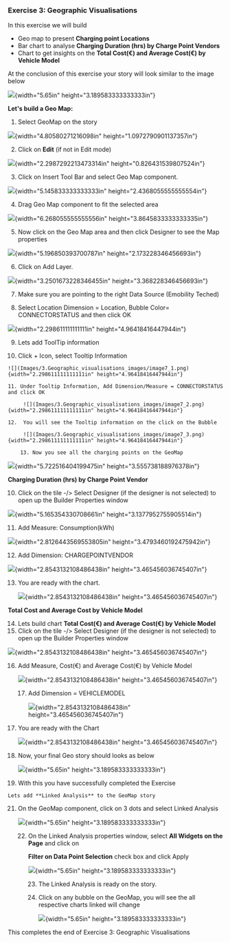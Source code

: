 ### Exercise 3: Geographic Visualisations

In this exercise we will build

- Geo map to present **Charging point Locations** 
- Bar chart to analyse **Charging Duration (hrs) by Charge Point Vendors**
- Chart to get insights on the **Total Cost(€) and Average Cost(€) by Vehicle Model**



At the conclusion of this exercise your story will look similar to the image below

![](Images/3.Geographic_visualisations_images/image16.png){width="5.65in" height="3.189583333333333in"}

**Let's build a Geo Map:**

1.  Select GeoMap on the story

![](Images/3.Geographic_visualisations_images/image1.png){width="4.80580271216098in" height="1.0972790901137357in"}

2.  Click on **Edit** (if not in Edit mode)

![](Images/3.Geographic_visualisations_images/image2.png){width="2.2987292213473314in" height="0.826431539807524in"}

3.  Click on Insert Tool Bar and select Geo Map component.

![](Images/3.Geographic_visualisations_images/image3.png){width="5.145833333333333in" height="2.4368055555555554in"}

4.  Drag Geo Map component to fit the selected area

![](Images/3.Geographic_visualisations_images/image4.png){width="6.268055555555556in" height="3.8645833333333335in"}

5.  Now click on the Geo Map area and then click Designer to see the Map properties

![](Images/3.Geographic_visualisations_images/image5.png){width="5.196850393700787in" height="2.173228346456693in"}

6.  Click on Add Layer.

![](Images/3.Geographic_visualisations_images/image6.png){width="3.2501673228346455in" height="3.368228346456693in"}

7.  Make sure you are pointing to the right Data Source (Emobility Teched)

8.  Select Location Dimension = Location, Bubble Color= CONNECTORSTATUS and then click OK

![](Images/3.Geographic_visualisations_images/image7.png){width="2.298611111111111in" height="4.96418416447944in"}

9. Lets add ToolTip information

10.  Click + Icon, select Tooltip Information

    ![](Images/3.Geographic_visualisations_images/image7_1.png){width="2.298611111111111in" height="4.96418416447944in"}

    11. Under Tooltip Information, Add Dimension/Measure = CONNECTORSTATUS and click OK

         ![](Images/3.Geographic_visualisations_images/image7_2.png){width="2.298611111111111in" height="4.96418416447944in"}

    12.  You will see the Tooltip information on the click on the Bubble

         ![](Images/3.Geographic_visualisations_images/image7_3.png){width="2.298611111111111in" height="4.96418416447944in"}

        13. Now you see all the charging points on the GeoMap

![](Images/3.Geographic_visualisations_images/image8.png){width="5.722516404199475in" height="3.555738188976378in"}

**Charging Duration (hrs) by Charge Point Vendor**

10. Click on the tile -/> Select Designer (if the designer is not selected) to open up the Builder Properties window

![](Images/3.Geographic_visualisations_images/image9.png){width="5.165354330708661in" height="3.1377952755905514in"}

11. Add Measure: Consumption(kWh)

![](Images/3.Geographic_visualisations_images/image10.png){width="2.8126443569553805in" height="3.4793460192475942in"}

12. Add Dimension: CHARGEPOINTVENDOR

![](Images/3.Geographic_visualisations_images/image11.png){width="2.8543132108486438in" height="3.465456036745407in"}

13. You are ready with the chart.

    ![](Images/3.Geographic_visualisations_images/image11_1.png){width="2.8543132108486438in" height="3.465456036745407in"}



**Total Cost and Average Cost by Vehicle Model**

14. Lets build chart **Total Cost(€) and Average Cost(€) by Vehicle Model**
15. Click on the tile -/> Select Designer (if the designer is not selected) to open up the Builder Properties window

![](Images/3.Geographic_visualisations_images/image12.png){width="2.8543132108486438in" height="3.465456036745407in"}

16. Add Measure, Cost(€) and Average Cost(€) by Vehicle Model

    ![](Images/3.Geographic_visualisations_images/image13.png){width="2.8543132108486438in" height="3.465456036745407in"}

    17. Add Dimension = VEHICLEMODEL

        ![](Images/3.Geographic_visualisations_images/image14.png){width="2.8543132108486438in" height="3.465456036745407in"}

18. You are ready with the Chart

    ![](Images/3.Geographic_visualisations_images/image15.png){width="2.8543132108486438in" height="3.465456036745407in"}

19. Now, your final Geo story should looks as below

    ![](Images/3.Geographic_visualisations_images/image16.png){width="5.65in" height="3.189583333333333in"}

20.  With this you have successfully completed the Exercise

    Lets add **Linked Analysis** to the GeoMap story

21. On the GeoMap component, click on 3 dots and select Linked Analysis

    ![](Images/3.Geographic_visualisations_images/image17.png){width="5.65in" height="3.189583333333333in"}

    

    22. On the Linked Analysis properties window, select **All Widgets on the Page** and click on

        **Filter on Data Point Selection** check box and click Apply

        ![](Images/3.Geographic_visualisations_images/image18.png){width="5.65in" height="3.189583333333333in"}

        23. The Linked Analysis is ready on the story.

        24. Click on any bubble on the GeoMap, you will see the all respective charts linked will change   

            ![](Images/3.Geographic_visualisations_images/image19.png){width="5.65in" height="3.189583333333333in"}

    

This completes the end of Exercise 3: Geographic Visualisations
